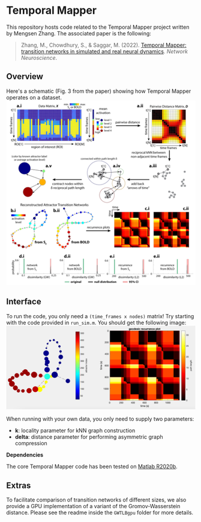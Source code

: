 # Temporal Mapper

This repository hosts code related to the Temporal Mapper project written by Mengsen Zhang. The associated paper is the following:

> Zhang, M., Chowdhury, S., & Saggar, M. (2022). [Temporal Mapper: transition networks in simulated and real neural dynamics](https://braindynamicslab.github.io/papers/tmapper/). *Network Neuroscience*.

## Overview 

Here's a schematic (Fig. 3 from the paper) showing how Temporal Mapper operates on a dataset.
![reconstructed transition network](docs/Fig3.png)

## Interface

To run the code, you only need a `(time_frames x nodes)` matrix! Try starting with the code provided in `run_sim.m`. You should get the following image:
![transition network from sim](docs/sim_res.png)

When running with your own data, you only need to supply two parameters:
* **k**: locality parameter for kNN graph construction
* **delta**: distance parameter for performing asymmetric graph compression 

**Dependencies**

The core Temporal Mapper code has been tested on [Matlab R2020b](https://www.mathworks.com/products/new_products/release2020b.html). 


## Extras

To facilitate comparison of transition networks of different sizes, we also provide a GPU implementation of a variant of the Gromov-Wasserstein distance. Please see the readme inside the `GWTLBgpu` folder for more details.
